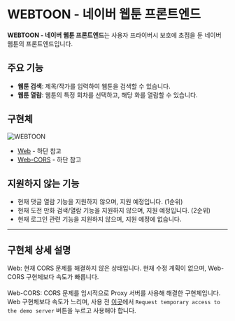 # WEBTOON - 네이버 웹툰 프론트엔드

**WEBTOON - 네이버 웹툰 프론트엔드**는 사용자 프라이버시 보호에 초점을 둔 네이버 웹툰의 프론트엔드입니다.<br>

## 주요 기능

- **웹툰 검색**: 제목/작가를 입력하여 웹툰을 검색할 수 있습니다.
- **웹툰 열람**: 웹툰의 특정 회차를 선택하고, 해당 화를 열람할 수 있습니다.

## 구현체
![WEBTOON](https://github.com/user-attachments/assets/d6953f8a-7ced-4d2b-aa49-562f7596760b)
- [Web](https://breeze.cat/webtoon/) - 하단 참고
- [Web-CORS](https://breeze.cat/webtoon-cors) - 하단 참고


## 지원하지 않는 기능
- 현재 댓글 열람 기능을 지원하지 않으며, 지원 예정입니다. (1순위)
- 현재 도전 만화 검색/열람 기능을 지원하지 않으며, 지원 예정입니다. (2순위)
- 현재 로그인 관련 기능을 지원하지 않으며, 지원 예정에 없습니다.

***
## 구현체 상세 설명
Web: 현재 CORS 문제를 해결하지 않은 상태입니다. 현재 수정 계획이 없으며, Web-CORS 구현체보다 속도가 빠릅니다.<br><br>
Web-CORS: CORS 문제를 임시적으로 Proxy 서버를 사용해 해결한 구현체입니다. Web 구현체보다 속도가 느리며, 사용 전 [이곳](https://cors-anywhere.herokuapp.com/corsdemo)에서 ``Request temporary access to the demo server`` 버튼을 누르고 사용해야 합니다.

